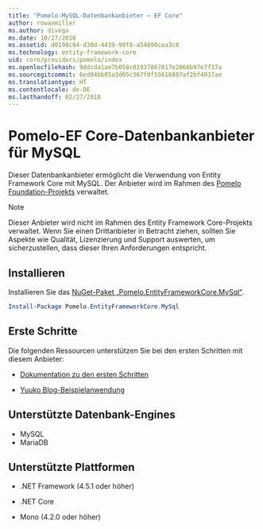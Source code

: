 ```yaml
---
title: "Pomelo-MySQL-Datenbankanbieter – EF Core"
author: rowanmiller
ms.author: divega
ms.date: 10/27/2016
ms.assetid: d0198c04-d30d-4419-98f8-a54690cea3c8
ms.technology: entity-framework-core
uid: core/providers/pomelo/index
ms.openlocfilehash: 9ddcda1ae7b058c01937867817e2666b97e7f37a
ms.sourcegitcommit: 6ed04bb05a3d05c367f0f55616807af2bf4037ae
ms.translationtype: HT
ms.contentlocale: de-DE
ms.lasthandoff: 02/27/2018
---
```

# <a name="pomelo-ef-core-database-provider-for-mysql"></a>Pomelo-EF Core-Datenbankanbieter für MySQL

Dieser Datenbankanbieter ermöglicht die Verwendung von Entity Framework Core mit MySQL. Der Anbieter wird im Rahmen des [Pomelo Foundation-Projekts](https://github.com/PomeloFoundation/Pomelo.EntityFrameworkCore.MySql) verwaltet.

> [!NOTE]  
>
> Dieser Anbieter wird nicht im Rahmen des Entity Framework Core-Projekts verwaltet. Wenn Sie einen Drittanbieter in Betracht ziehen, sollten Sie Aspekte wie Qualität, Lizenzierung und Support auswerten, um sicherzustellen, dass dieser Ihren Anforderungen entspricht.

## <a name="install"></a>Installieren

Installieren Sie das [NuGet-Paket „Pomelo.EntityFrameworkCore.MySql“](https://www.nuget.org/packages/Pomelo.EntityFrameworkCore.MySql).

``` powershell
Install-Package Pomelo.EntityFrameworkCore.MySql
```

## <a name="get-started"></a>Erste Schritte

Die folgenden Ressourcen unterstützen Sie bei den ersten Schritten mit diesem Anbieter:
* [Dokumentation zu den ersten Schritten](https://github.com/PomeloFoundation/Pomelo.EntityFrameworkCore.MySql/blob/master/README.md#getting-started)

* [Yuuko Blog-Beispielanwendung](https://github.com/PomeloFoundation/YuukoBlog)

## <a name="supported-database-engines"></a>Unterstützte Datenbank-Engines

* MySQL
* MariaDB

## <a name="supported-platforms"></a>Unterstützte Plattformen

* .NET Framework (4.5.1 oder höher)

* .NET Core

* Mono (4.2.0 oder höher)
